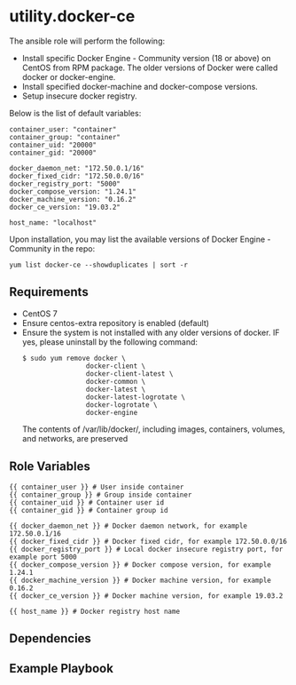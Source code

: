 utility.docker-ce
=========
The ansible role will perform the following:
* Install specific Docker Engine - Community version (18 or above) on CentOS from RPM package. The older versions of Docker were called docker or docker-engine.
* Install specified docker-machine and docker-compose versions. 
* Setup insecure docker registry.

Below is the list of default variables:
```
container_user: "container"
container_group: "container"
container_uid: "20000"
container_gid: "20000"

docker_daemon_net: "172.50.0.1/16"
docker_fixed_cidr: "172.50.0.0/16"
docker_registry_port: "5000"
docker_compose_version: "1.24.1"
docker_machine_version: "0.16.2"
docker_ce_version: "19.03.2"

host_name: "localhost"
```

Upon installation, you may list the available versions of Docker Engine - Community in the repo:
```
yum list docker-ce --showduplicates | sort -r
```

Requirements
--------------

* CentOS 7
* Ensure centos-extra repository is enabled (default)
* Ensure the system is not installed with any older versions of docker. IF yes, please uninstall by the following command:
    ```
    $ sudo yum remove docker \
                    docker-client \
                    docker-client-latest \
                    docker-common \
                    docker-latest \
                    docker-latest-logrotate \
                    docker-logrotate \
                    docker-engine
    ```
    The contents of /var/lib/docker/, including images, containers, volumes, and networks, are preserved

Role Variables
--------------

```
{{ container_user }} # User inside container
{{ container_group }} # Group inside container
{{ container_uid }} # Container user id
{{ container_gid }} # Container group id

{{ docker_daemon_net }} # Docker daemon network, for example 172.50.0.1/16
{{ docker_fixed_cidr }} # Docker fixed cidr, for example 172.50.0.0/16
{{ docker_registry_port }} # Local docker insecure registry port, for example port 5000
{{ docker_compose_version }} # Docker compose version, for example 1.24.1
{{ docker_machine_version }} # Docker machine version, for example 0.16.2
{{ docker_ce_version }} # Docker machine version, for example 19.03.2

{{ host_name }} # Docker registry host name
```

Dependencies
--------------


Example Playbook
--------------

